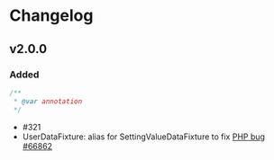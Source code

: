 # Changelog

## v2.0.0

### Added

```php
/**
 * @var annotation
 */
```

- #321
- UserDataFixture: alias for SettingValueDataFixture to fix [PHP bug #66862](https://bugs.php.net/bug.php?id=66862)
